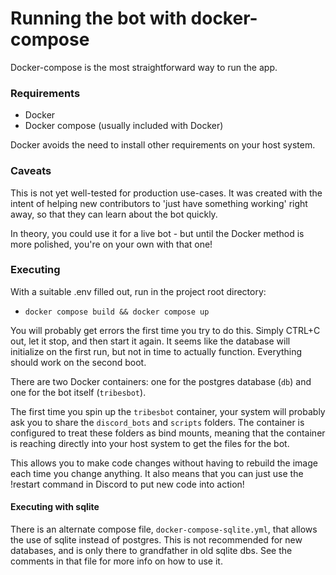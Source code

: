 # Running the bot with docker-compose

Docker-compose is the most straightforward way to run the app.

### Requirements

* Docker
* Docker compose (usually included with Docker)

Docker avoids the need to install other requirements on your host system.

### Caveats

This is not yet well-tested for production use-cases. It was created with the
intent of helping new contributors to 'just have something working' right away,
so that they can learn about the bot quickly.

In theory, you could use it for a live bot - but until the Docker method is more
polished, you're on your own with that one!

### Executing

With a suitable .env filled out, run in the project root directory:

- `docker compose build && docker compose up`

You will probably get errors the first time you try to do this. Simply CTRL+C
out, let it stop, and then start it again. It seems like the database will
initialize on the first run, but not in time to actually function. Everything
should work on the second boot.

There are two Docker containers: one for the postgres database (`db`) and one
for the bot itself (`tribesbot`).

The first time you spin up the `tribesbot` container, your system will probably
ask you to share the `discord_bots` and `scripts` folders. The container is
configured to treat these folders as bind mounts, meaning that the container is
reaching directly into your host system to get the files for the bot.

This allows you to make code changes without having to rebuild the image each
time you change anything. It also means that you can just use the !restart
command in Discord to put new code into action!

#### Executing with sqlite

There is an alternate compose file, `docker-compose-sqlite.yml`, that allows the
use of sqlite instead of postgres. This is not recommended for new databases,
and is only there to grandfather in old sqlite dbs. See the comments in that
file for more info on how to use it.